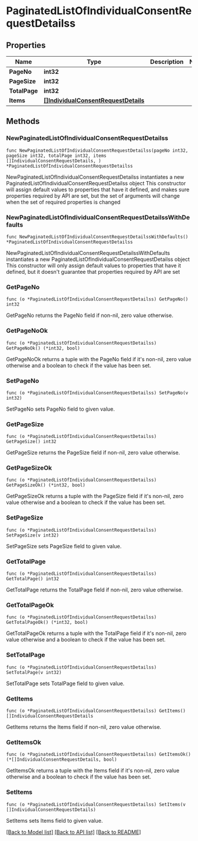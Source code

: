# PaginatedListOfIndividualConsentRequestDetailss

## Properties

Name | Type | Description | Notes
------------ | ------------- | ------------- | -------------
**PageNo** | **int32** |  | 
**PageSize** | **int32** |  | 
**TotalPage** | **int32** |  | 
**Items** | [**[]IndividualConsentRequestDetails**](IndividualConsentRequestDetails.md) |  | 

## Methods

### NewPaginatedListOfIndividualConsentRequestDetailss

`func NewPaginatedListOfIndividualConsentRequestDetailss(pageNo int32, pageSize int32, totalPage int32, items []IndividualConsentRequestDetails, ) *PaginatedListOfIndividualConsentRequestDetailss`

NewPaginatedListOfIndividualConsentRequestDetailss instantiates a new PaginatedListOfIndividualConsentRequestDetailss object
This constructor will assign default values to properties that have it defined,
and makes sure properties required by API are set, but the set of arguments
will change when the set of required properties is changed

### NewPaginatedListOfIndividualConsentRequestDetailssWithDefaults

`func NewPaginatedListOfIndividualConsentRequestDetailssWithDefaults() *PaginatedListOfIndividualConsentRequestDetailss`

NewPaginatedListOfIndividualConsentRequestDetailssWithDefaults instantiates a new PaginatedListOfIndividualConsentRequestDetailss object
This constructor will only assign default values to properties that have it defined,
but it doesn't guarantee that properties required by API are set

### GetPageNo

`func (o *PaginatedListOfIndividualConsentRequestDetailss) GetPageNo() int32`

GetPageNo returns the PageNo field if non-nil, zero value otherwise.

### GetPageNoOk

`func (o *PaginatedListOfIndividualConsentRequestDetailss) GetPageNoOk() (*int32, bool)`

GetPageNoOk returns a tuple with the PageNo field if it's non-nil, zero value otherwise
and a boolean to check if the value has been set.

### SetPageNo

`func (o *PaginatedListOfIndividualConsentRequestDetailss) SetPageNo(v int32)`

SetPageNo sets PageNo field to given value.


### GetPageSize

`func (o *PaginatedListOfIndividualConsentRequestDetailss) GetPageSize() int32`

GetPageSize returns the PageSize field if non-nil, zero value otherwise.

### GetPageSizeOk

`func (o *PaginatedListOfIndividualConsentRequestDetailss) GetPageSizeOk() (*int32, bool)`

GetPageSizeOk returns a tuple with the PageSize field if it's non-nil, zero value otherwise
and a boolean to check if the value has been set.

### SetPageSize

`func (o *PaginatedListOfIndividualConsentRequestDetailss) SetPageSize(v int32)`

SetPageSize sets PageSize field to given value.


### GetTotalPage

`func (o *PaginatedListOfIndividualConsentRequestDetailss) GetTotalPage() int32`

GetTotalPage returns the TotalPage field if non-nil, zero value otherwise.

### GetTotalPageOk

`func (o *PaginatedListOfIndividualConsentRequestDetailss) GetTotalPageOk() (*int32, bool)`

GetTotalPageOk returns a tuple with the TotalPage field if it's non-nil, zero value otherwise
and a boolean to check if the value has been set.

### SetTotalPage

`func (o *PaginatedListOfIndividualConsentRequestDetailss) SetTotalPage(v int32)`

SetTotalPage sets TotalPage field to given value.


### GetItems

`func (o *PaginatedListOfIndividualConsentRequestDetailss) GetItems() []IndividualConsentRequestDetails`

GetItems returns the Items field if non-nil, zero value otherwise.

### GetItemsOk

`func (o *PaginatedListOfIndividualConsentRequestDetailss) GetItemsOk() (*[]IndividualConsentRequestDetails, bool)`

GetItemsOk returns a tuple with the Items field if it's non-nil, zero value otherwise
and a boolean to check if the value has been set.

### SetItems

`func (o *PaginatedListOfIndividualConsentRequestDetailss) SetItems(v []IndividualConsentRequestDetails)`

SetItems sets Items field to given value.



[[Back to Model list]](../README.md#documentation-for-models) [[Back to API list]](../README.md#documentation-for-api-endpoints) [[Back to README]](../README.md)



